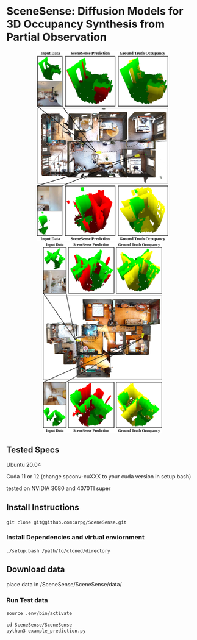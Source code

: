 # SceneSense: Diffusion Models for 3D Occupancy Synthesis from Partial Observation

<p align="center">
  <img src="example_results_h1.png" alt="Example Image 1" height="500"/>
  <img src="example_results_h2.png" alt="Example Image 2" height="500"/>
</p>

## Tested Specs

Ubuntu 20.04

Cuda 11 or 12 (change spconv-cuXXX to your cuda version in setup.bash)

tested on NVIDIA 3080 and 4070TI super


## Install Instructions

```
git clone git@github.com:arpg/SceneSense.git
```
### Install Dependencies and virtual enviornment

```
./setup.bash /path/to/cloned/directory
```
## Download data

<link>

place data in /SceneSense/SceneSense/data/
### Run Test data
```
source .env/bin/activate
```

```
cd SceneSense/SceneSense
python3 example_prediction.py
```
